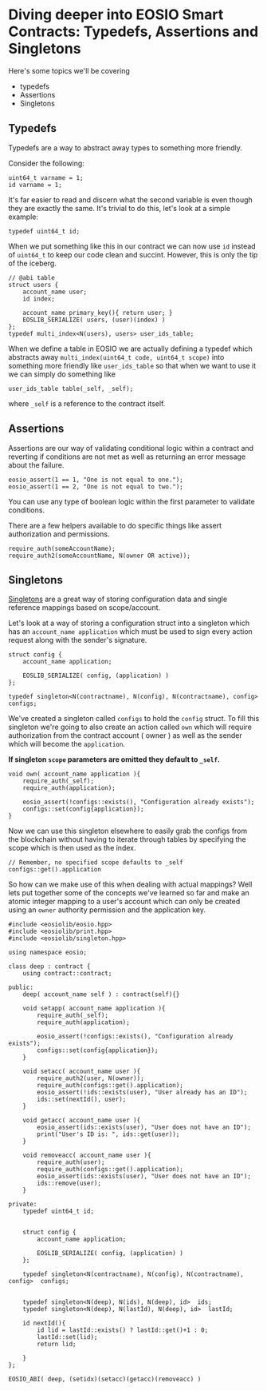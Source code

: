 # Diving deeper into EOSIO Smart Contracts: Typedefs, Assertions and Singletons

Here's some topics we'll be covering
* typedefs
* Assertions
* Singletons



## Typedefs

Typedefs are a way to abstract away types to something more friendly. 

Consider the following: 
```
uint64_t varname = 1;
id varname = 1;
```

It's far easier to read and discern what the second variable is even though they are exactly the same. 
It's trivial to do this, let's look at a simple example:

```
typedef uint64_t id;
```

When we put something like this in our contract we can now use `id` instead of `uint64_t` to keep our code clean and succint.
However, this is only the tip of the iceberg.

```
// @abi table
struct users {
    account_name user;
    id index;

    account_name primary_key(){ return user; }
    EOSLIB_SERIALIZE( users, (user)(index) )
};
typedef multi_index<N(users), users> user_ids_table;
```

When we define a table in EOSIO we are actually defining a typedef which abstracts away 
` multi_index(uint64_t code, uint64_t scope) `
into something more friendly like `user_ids_table` so that when we want to use it we can simply do something like 
```
user_ids_table table(_self, _self);
```
where `_self` is a reference to the contract itself.


## Assertions

Assertions are our way of validating conditional logic within a contract and reverting if conditions are not met as well as 
returning an error message about the failure.

```
eosio_assert(1 == 1, "One is not equal to one.");
eosio_assert(1 == 2, "One is not equal to two.");
```

You can use any type of boolean logic within the first parameter to validate conditions.

There are a few helpers available to do specific things like assert authorization and permissions.
```
require_auth(someAccountName);
require_auth2(someAccountName, N(owner OR active));
``` 

## Singletons


[Singletons](https://github.com/EOSIO/eos/blob/master/contracts/eosiolib/singleton.hpp) 
are a great way of storing configuration data and single reference mappings based on scope/account.


Let's look at a way of storing a configuration struct into a singleton which has an 
`account_name application` 
which must be used to sign every action request along with the sender's signature.

```    
struct config {
    account_name application;

    EOSLIB_SERIALIZE( config, (application) )
};

typedef singleton<N(contractname), N(config), N(contractname), config>  configs;
```

We've created a singleton called `configs` to hold the `config` struct. To fill this singleton we're going to also 
create an action called `own` which will require authorization from the contract account ( owner ) as well as the sender which 
will become the `application`.

**If singleton `scope` parameters are omitted they default to `_self`.**

```
void own( account_name application ){
    require_auth(_self);
    require_auth(application);
    
    eosio_assert(!configs::exists(), "Configuration already exists");
    configs::set(config{application});
}
``` 

Now we can use this singleton elsewhere to easily grab the configs from the blockchain without having to iterate through
tables by specifying the scope which is then used as the index.

```
// Remember, no specified scope defaults to _self
configs::get().application
```

So how can we make use of this when dealing with actual mappings? 
Well lets put together some of the concepts we've learned so far and make an atomic integer mapping to a user's account
which can only be created using an `owner` authority permission and the application key.

```
#include <eosiolib/eosio.hpp>
#include <eosiolib/print.hpp>
#include <eosiolib/singleton.hpp>

using namespace eosio;

class deep : contract {
    using contract::contract;

public:
    deep( account_name self ) : contract(self){}

    void setapp( account_name application ){
        require_auth(_self);
        require_auth(application);

        eosio_assert(!configs::exists(), "Configuration already exists");
        configs::set(config{application});
    }

    void setacc( account_name user ){
        require_auth2(user, N(owner));
        require_auth(configs::get().application);
        eosio_assert(!ids::exists(user), "User already has an ID");
        ids::set(nextId(), user);
    }

    void getacc( account_name user ){
        eosio_assert(ids::exists(user), "User does not have an ID");
        print("User's ID is: ", ids::get(user));
    }

    void removeacc( account_name user ){
        require_auth(user);
        require_auth(configs::get().application);
        eosio_assert(ids::exists(user), "User does not have an ID");
        ids::remove(user);
    }

private:
    typedef uint64_t id;


    struct config {
        account_name application;

        EOSLIB_SERIALIZE( config, (application) )
    };

    typedef singleton<N(contractname), N(config), N(contractname), config>  configs;


    typedef singleton<N(deep), N(ids), N(deep), id>  ids;
    typedef singleton<N(deep), N(lastId), N(deep), id>  lastId;

    id nextId(){
        id lid = lastId::exists() ? lastId::get()+1 : 0;
        lastId::set(lid);
        return lid;

    }
};

EOSIO_ABI( deep, (setidx)(setacc)(getacc)(removeacc) )
```


